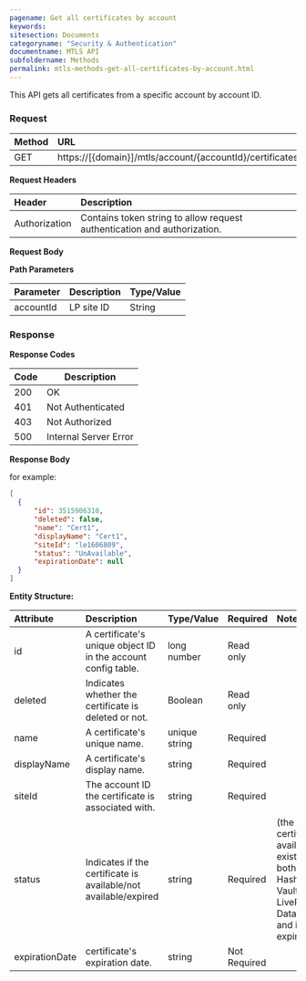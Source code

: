```yaml
---
pagename: Get all certificates by account
keywords:
sitesection: Documents
categoryname: "Security & Authentication"
documentname: MTLS API
subfoldername: Methods
permalink: mtls-methods-get-all-certificates-by-account.html
---
```


This API gets all certificates from a specific account by account ID.

### Request

 |Method|      URL|  
 |:--------  |:---  |
 |GET|  https://[{domain}]/mtls/account/{accountId}/certificates |


**Request Headers**

 |Header         |Description  |
 |:------|        :--------  |
 |Authorization|    Contains token string to allow request authentication and authorization.  |

**Request Body**


**Path Parameters**

 |Parameter|  Description|  Type/Value |
 |:------    |:--------    |:--------|
 |accountId|  LP site ID |   String |

### Response

**Response Codes**

| Code | Description           |
|------|-----------------------|
| 200  | OK                    |
| 401  | Not Authenticated     |
| 403  | Not Authorized        |
| 500  | Internal Server Error |


**Response Body**

for example:

```JSON
[
  {
      "id": 3515906310,
      "deleted": false,
      "name": "Cert1",
      "displayName": "Cert1",
      "siteId": "le1606809",
      "status": "UnAvailable",
      "expirationDate": null
  }
]
```

**Entity Structure:**

| Attribute | Description  | Type/Value | Required | Notes |
| :------   | :--------    | :-------- | :--- | :--- |
| id | A certificate's unique object ID in the account config table. | long number | Read only | |
| deleted   | Indicates whether the certificate is deleted or not. | Boolean | Read only | |
| name | A certificate's unique name. | unique string | Required | |
| displayName    | A certificate's display name.  | string | Required | |
| siteId | The account ID the certificate is associated with. | string | Required | |
| status | Indicates if the certificate is available/not available/expired | string | Required | (the certificate is available if it exists at both Hashicorp Vault and LivePerson's Data Base and if isn't expired)|
| expirationDate | certificate's expiration date. | string | Not Required | |
